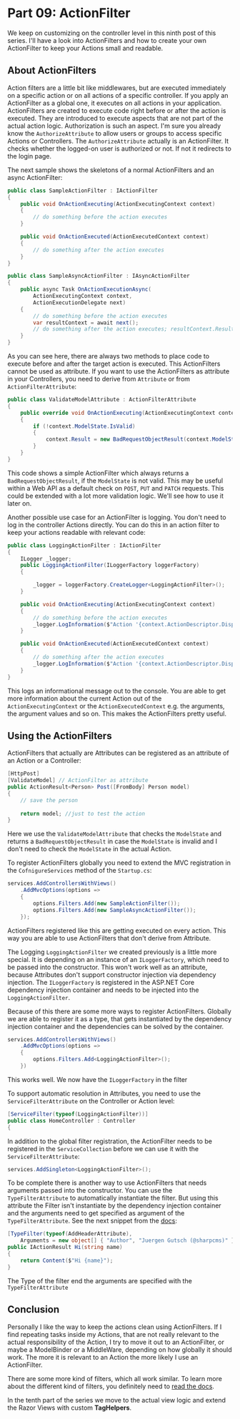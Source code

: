 # Part 09: ActionFilter

We keep on customizing on the controller level in this ninth post of this series. I'll have a look into ActionFilters and how to create your own ActionFilter to keep your Actions small and readable.

## About ActionFilters

Action filters are a little bit like middlewares, but are executed immediately on a specific action or on all actions of a specific controller. If you apply an ActionFilter as a global one, it executes on all actions in your application. ActionFilters are created to execute code right before or after the action is executed. They are introduced to execute aspects that are not part of the actual action logic. Authorization is such an aspect. I'm sure you already know the `AuthorizeAttribute` to allow users or groups to access specific Actions or Controllers. The `AuthorizeAttribute` actually is an ActionFilter. It checks whether the logged-on user is authorized or not. If not it redirects to the login page.

The next sample shows the skeletons of a normal ActionFilters and an async ActionFilter:

```csharp
public class SampleActionFilter : IActionFilter
{
    public void OnActionExecuting(ActionExecutingContext context)
    {
        // do something before the action executes
    }

    public void OnActionExecuted(ActionExecutedContext context)
    {
        // do something after the action executes
    }
}

public class SampleAsyncActionFilter : IAsyncActionFilter
{
    public async Task OnActionExecutionAsync(
        ActionExecutingContext context,
        ActionExecutionDelegate next)
    {
        // do something before the action executes
        var resultContext = await next();
        // do something after the action executes; resultContext.Result will be set
    }
}
```

As you can see here, there are always two methods to place code to execute before and after the target action is executed. This ActionFilters cannot be used as attribute. If you want to use the ActionFilters as attribute in your Controllers, you need to derive from `Attribute` or from `ActionFilterAttribute`:

```csharp
public class ValidateModelAttribute : ActionFilterAttribute
{
    public override void OnActionExecuting(ActionExecutingContext context)
    {
        if (!context.ModelState.IsValid)
        {
            context.Result = new BadRequestObjectResult(context.ModelState);
        }
    }
}
```

This code shows a simple ActionFilter which always returns a `BadRequestObjectResult`, if the `ModelState` is not valid. This may be useful within a Web API as a default check on `POST`, `PUT` and `PATCH` requests. This could be extended with a lot more validation logic. We'll see how to use it later on.

Another possible use case for an ActionFilter is logging. You don't need to log in the controller Actions directly. You can do this in an action filter to keep your actions readable with relevant code:

```csharp
public class LoggingActionFilter : IActionFilter
{
    ILogger _logger;
    public LoggingActionFilter(ILoggerFactory loggerFactory)
    {

        _logger = loggerFactory.CreateLogger<LoggingActionFilter>();
    }

    public void OnActionExecuting(ActionExecutingContext context)
    {
        // do something before the action executes
        _logger.LogInformation($"Action '{context.ActionDescriptor.DisplayName}' executing");
    }

    public void OnActionExecuted(ActionExecutedContext context)
    {
        // do something after the action executes
        _logger.LogInformation($"Action '{context.ActionDescriptor.DisplayName}' executed");
    }
}
```

This logs an informational message out to the console. You are able to get more information about the current Action out of the `ActionExecutingContext` or the `ActionExecutedContext` e.g. the arguments, the argument values and so on. This makes the ActionFilters pretty useful.

## Using the ActionFilters

ActionFilters that actually are Attributes can be registered as an attribute of an Action or a Controller:

```csharp
[HttpPost]
[ValidateModel] // ActionFilter as attribute
public ActionResult<Person> Post([FromBody] Person model)
{
    // save the person
    
	return model; //just to test the action
}
```

Here we use the `ValidateModelAttribute` that checks the `ModelState` and returns a `BadRequestObjectResult` in case the `ModelState` is invalid and I don't need to check the `ModelState` in the actual Action.

To register ActionFilters globally you need to extend the MVC registration in the `CofnigureServices` method of the `Startup.cs`:

```csharp
services.AddControllersWithViews()
    .AddMvcOptions(options =>
    {
        options.Filters.Add(new SampleActionFilter());
        options.Filters.Add(new SampleAsyncActionFilter());
    });
```

ActionFilters registered like this are getting executed on every action. This way you are able to use ActionFilters that don't derive from Attribute.

The Logging `LoggingActionFilter` we created previously is a little more special. It is depending on an instance of an `ILoggerFactory`, which need to be passed into the constructor. This won't work well as an attribute, because Attributes don't support constructor injection via dependency injection. The `ILoggerFactory` is registered in the ASP.NET Core dependency injection container and needs to be injected into the `LoggingActionFilter`.

Because of this there are some more ways to register ActionFilters. Globally we are able to register it as a type, that gets instantiated by the dependency injection container and the dependencies can be solved by the container.

```csharp
services.AddControllersWithViews()
    .AddMvcOptions(options =>
    {
        options.Filters.Add<LoggingActionFilter>();
    })
```

This works well. We now have the `ILoggerFactory` in the filter

To support automatic resolution in Attributes, you need to use the `ServiceFilterAttribute` on the Controller or Action level:

```csharp
[ServiceFilter(typeof(LoggingActionFilter))]
public class HomeController : Controller
{
```

In addition to the global filter registration, the ActionFilter needs to be registered in the `ServiceCollection` before we can use it with the `ServiceFilterAttribute`:

```csharp
services.AddSingleton<LoggingActionFilter>();
```

To be complete there is another way to use ActionFilters that needs arguments passed into the constructor.  You can use the `TypeFilterAttribute` to automatically instantiate the filter. But using this attribute the Filter isn't instantiate by the dependency injection container and the arguments need to get specified as argument of the `TypeFilterAttribute`. See the next snippet from the [docs](https://docs.microsoft.com/en-us/aspnet/core/mvc/controllers/filters):

```csharp
[TypeFilter(typeof(AddHeaderAttribute),
    Arguments = new object[] { "Author", "Juergen Gutsch (@sharpcms)" })]
public IActionResult Hi(string name)
{
    return Content($"Hi {name}");
}

```

The Type of the filter end the arguments are specified with the `TypeFilterAttribute` 

## Conclusion

Personally I like the way to keep the actions clean using ActionFilters. If I find repeating tasks inside my Actions, that are not really relevant to the actual responsibility of the Action, I try to move it out to an ActionFilter, or maybe a ModelBinder or a MiddleWare, depending on how globally it should work. The more it is relevant to an Action the more likely I use an ActionFilter. 

There are some more kind of filters, which all work similar. To learn more about the different kind of filters, you definitely need to [read the docs](https://docs.microsoft.com/en-us/aspnet/core/mvc/controllers/filters).

In the tenth part of the series we move to the actual view logic and extend the Razor Views with custom **TagHelpers**.
